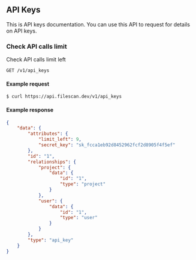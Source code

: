 ## API Keys

This is API keys documentation. You can use this API to request
for details on API keys.

### Check API calls limit

Check API calls limit left

```endpoint
GET /v1/api_keys
```

#### Example request

```curl
$ curl https://api.filescan.dev/v1/api_keys
```

#### Example response

```json
{
    "data": {
        "attributes": {
            "limit_left": 9,
            "secret_key": "sk_fcca1eb92d8452962fcf2d8905f4f5ef"
        },
        "id": "1",
        "relationships": {
            "project": {
                "data": {
                    "id": "1",
                    "type": "project"
                }
            },
            "user": {
                "data": {
                    "id": "1",
                    "type": "user"
                }
            }
        },
        "type": "api_key"
    }
}

```



